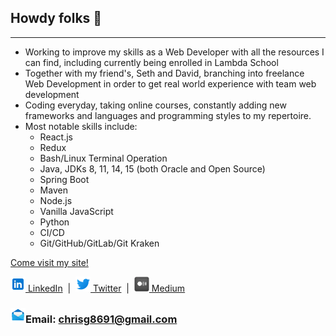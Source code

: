 ## Howdy folks 👋
_____
* Working to improve my skills as a Web Developer with all the resources I can find, including currently being enrolled in Lambda School
* Together with my friend's, Seth and David, branching into freelance Web Development in order to get real world experience with team web development
* Coding everyday, taking online courses, constantly adding new frameworks and languages and programming styles to my repertoire.
* Most notable skills include:
  * React.js
  * Redux
  * Bash/Linux Terminal Operation
  * Java, JDKs 8, 11, 14, 15 (both Oracle and Open Source)
  * Spring Boot
  * Maven
  * Node.js
  * Vanilla JavaScript
  * Python
  * CI/CD
  * Git/GitHub/GitLab/Git Kraken

[Come visit my site!](https://www.chrisgirvin.dev)

[<img src="icons8-linkedin-24.png" alt="twitter icon" /> LinkedIn](https://www.linkedin.com/in/christopher-girvin/)&nbsp; |&nbsp; [<img src="icons8-twitter-24.png" alt="twitter icon" /> Twitter](https://twitter.com/chrisg8691dev)&nbsp; |&nbsp; [<img src="medium-24.png" alt="medium icon" /> Medium](https://chrisg8691.medium.com/)

### <img src="icons8-email-open-24.png" alt="email icon" />Email: [chrisg8691@gmail.com](mailto:chrisg8691@gmail.com)


<!--
**BUGBOUNTYchrisg8691/BUGBOUNTYchrisg8691** is a ✨ _special_ ✨ repository because its `README.md` (this file) appears on your GitHub profile.

Here are some ideas to get you started:

- 🔭 I’m currently working on ...
- 🌱 I’m currently learning ...
- 👯 I’m looking to collaborate on ...
- 🤔 I’m looking for help with ...
- 💬 Ask me about ...
- 📫 How to reach me: ...
- 😄 Pronouns: ...
- ⚡ Fun fact: ...
-->
